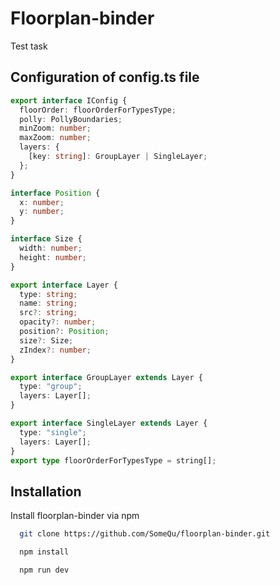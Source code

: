 # Floorplan-binder

Test task

## Configuration of config.ts file

```typescript
export interface IConfig {
  floorOrder: floorOrderForTypesType;
  polly: PollyBoundaries;
  minZoom: number;
  maxZoom: number;
  layers: {
    [key: string]: GroupLayer | SingleLayer;
  };
}

interface Position {
  x: number;
  y: number;
}

interface Size {
  width: number;
  height: number;
}

export interface Layer {
  type: string;
  name: string;
  src?: string;
  opacity?: number;
  position?: Position;
  size?: Size;
  zIndex?: number;
}

export interface GroupLayer extends Layer {
  type: "group";
  layers: Layer[];
}

export interface SingleLayer extends Layer {
  type: "single";
  layers: Layer[];
}
export type floorOrderForTypesType = string[];
```

## Installation

Install floorplan-binder via npm

```bash
  git clone https://github.com/SomeQu/floorplan-binder.git

  npm install

  npm run dev

```
